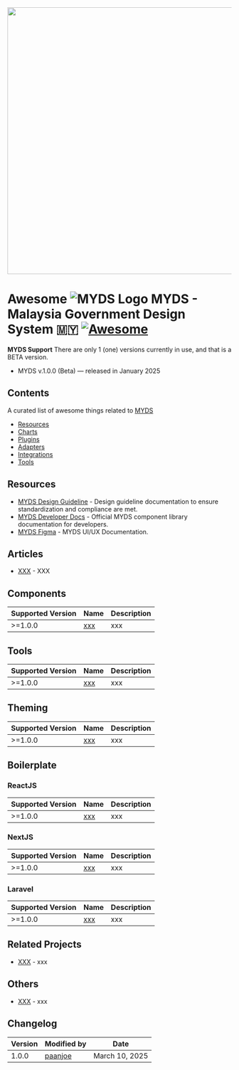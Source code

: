 <div align="center">
    <a href="https://design.digital.gov.my/en" target="_blank"><img width="600" src="https://d2391uizq0pg2.cloudfront.net/common/myds-cover-image.png"></a>
</div>

# Awesome ![MYDS Logo](https://d2391uizq0pg2.cloudfront.net/common/logo.svg) MYDS - Malaysia Government Design System 🇲🇾 [![Awesome](https://cdn.rawgit.com/sindresorhus/awesome/d7305f38d29fed78fa85652e3a63e154dd8e8829/media/badge.svg)](https://github.com/sindresorhus/awesome)

**MYDS Support** 
There are only 1 (one) versions currently in use, and that is a BETA version.

* MYDS v.1.0.0 (Beta)  — released in January 2025

## Contents
A curated list of awesome things related to [MYDS](https://design.digital.gov.my/en)

- [Resources](#resources)
- [Charts](#charts)
- [Plugins](#plugins)
- [Adapters](#adapters)
- [Integrations](#integrations)
- [Tools](#tools)

## Resources

- [MYDS Design Guideline](https://design.digital.gov.my/en/docs/design) - Design guideline documentation to ensure standardization and compliance are met.
- [MYDS Developer Docs](https://design.digital.gov.my/en/docs/develop) - Official MYDS component library documentation for developers.
- [MYDS Figma](https://www.figma.com/design/svmWSPZarzWrJ116CQ8zpV/MYDS-(Beta)?node-id=7-20696&t=PK4CyzVpAAiMzeWM-1) - MYDS UI/UX Documentation.

## Articles

- [XXX](https://www.google.com/) - XXX

## Components

  Supported Version | Name | Description
  -- | -- | --
  >=1.0.0 | [xxx](https://www.google.com/) | xxx

## Tools

  Supported Version | Name | Description
  -- | -- | --
  >=1.0.0 | [xxx](https://www.google.com/) | xxx

## Theming

  Supported Version | Name | Description
  -- | -- | --
  >=1.0.0 | [xxx](https://www.google.com/) | xxx

## Boilerplate

### ReactJS
  Supported Version | Name | Description
  -- | -- | --
  >=1.0.0 | [xxx](https://www.google.com/) | xxx

### NextJS
  Supported Version | Name | Description
  -- | -- | --
  >=1.0.0 | [xxx](https://www.google.com/) | xxx

### Laravel
  Supported Version | Name | Description
  -- | -- | --
  >=1.0.0 | [xxx](https://www.google.com/) | xxx

## Related Projects
- [XXX](https://www.google.com/) - xxx

## Others
- [XXX](https://www.google.com/) - xxx

## Changelog
|Version | Modified by | Date |
|--|--|--|
| 1.0.0 | [paanjoe](https://github.com/paanjoe) | March 10, 2025 |